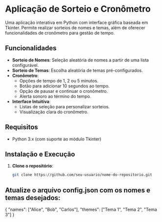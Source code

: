 # Aplicação de Sorteio e Cronômetro

Uma aplicação interativa em Python com interface gráfica baseada em Tkinter. Permite realizar sorteios de nomes e temas, além de oferecer funcionalidades de cronômetro para gestão de tempo.

## Funcionalidades

- **Sorteio de Nomes**: Seleção aleatória de nomes a partir de uma lista configurável.
- **Sorteio de Temas**: Escolha aleatória de temas pré-configurados.
- **Cronômetro**:
  - Opções de tempo de 1, 2 ou 5 minutos.
  - Botão para adicionar 10 segundos ao tempo.
  - Opção de pausar e continuar o cronômetro.
  - Alerta sonoro ao término do tempo.
- **Interface Intuitiva**:
  - Listas de seleção para personalizar sorteios.
  - Visualização clara do cronômetro.

## Requisitos

- Python 3.x (com suporte ao módulo Tkinter)

## Instalação e Execução

1. **Clone o repositório**:
   ```bash
   git clone https://github.com/seu-usuario/nome-do-repositorio.git


## Atualize o arquivo config.json com os nomes e temas desejados:

{
    "names": ["Alice", "Bob", "Carlos"],
    "themes": ["Tema 1", "Tema 2", "Tema 3"]
}